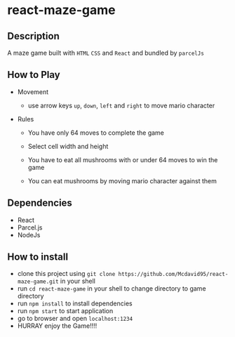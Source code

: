 # react-maze-game

## Description

A maze game built with ```HTML``` ```CSS``` and ```React``` and bundled by ```parcelJs```

## How to Play

* Movement
  - use arrow keys `up`, `down`, `left` and `right` to move mario character

* Rules
  - You have only 64 moves to complete the game

  - Select cell width and height

  - You have to eat all mushrooms with or under 64 moves to win the game

  - You can eat mushrooms by moving mario character against them

## Dependencies

* React
* Parcel.js
* NodeJs

## How to install

- clone this project using `git clone https://github.com/Mcdavid95/react-maze-game.git` in your shell 
- run `cd react-maze-game` in your shell to change directory to game directory
- run `npm install` to install dependencies
- run `npm start` to start application
- go to browser and open `localhost:1234`
- HURRAY enjoy the Game!!!!